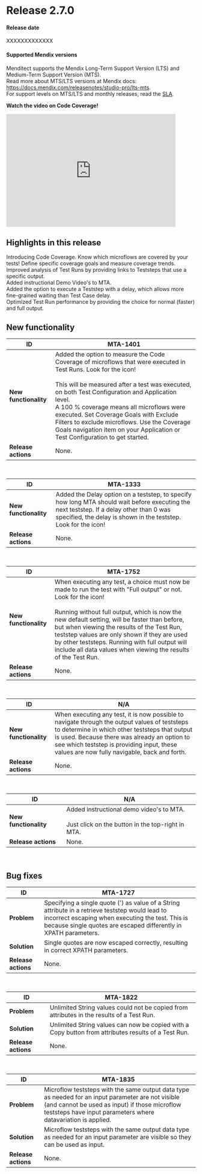 # Release 2.7.0

#### Release date

XXXXXXXXXXXXX

#### Supported Mendix versions

Menditect supports the Mendix Long-Term Support Version (LTS) and Medium-Term Support Version (MTS). <br/>
Read more about MTS/LTS versions at Mendix docs: https://docs.mendix.com/releasenotes/studio-pro/lts-mts. <br/>
For support levels on MTS/LTS and monthly releases, read the [SLA](../legal/sla). 


**Watch the video on Code Coverage!**
<iframe src="https://player.vimeo.com/video/956958620?h=47a5aa5f4c" height="300" width="450" frameborder="0" allow="autoplay; fullscreen" allowfullscreen></iframe>
<br/>


## Highlights in this release

<i class="fas fa-fire"></i>  Introducing Code Coverage. Know which microflows are covered by your tests! Define specific coverage goals and measure coverage trends.
<br/>
<i class="fas fa-fire"></i>  Improved analysis of Test Runs by providing links to Teststeps that use a specific output.
<br/>
<i class="fas fa-fire"></i>  Added instructional Demo Video's to MTA.
<br/>
<i class="fas fa-fire"></i>  Added the option to execute a Teststep with a delay, which allows more fine-grained waiting than Test Case delay.
<br/>
<i class="fas fa-fire"></i>  Optimized Test Run performance by providing the choice for normal (faster) and full output.


## New functionality 


| ID                    | MTA-1401                                                                                                                                                                                                                                                                                                                                                                                                                                                                               |
| --------------------- | -------------------------------------------------------------------------------------------------------------------------------------------------------------------------------------------------------------------------------------------------------------------------------------------------------------------------------------------------------------------------------------------------------------------------------------------------------------------------------------- |
| __New functionality__ | Added the option to measure the Code Coverage of microflows that were executed in Test Runs. Look for the <i class="fal fa-umbrella"></i> icon! <br/><br/>This will be measured after a test was executed, on both Test Configuration and Application level. <br/>A 100 % coverage means all microflows were executed. Set Coverage Goals with Exclude Filters to exclude microflows. Use the Coverage Goals navigation item on your Application or Test Configuration to get started. |
| __Release actions__   | None.                                                                                                                                                                                                                                                                                                                                                                                                                                                                                  |
<br/>


| ID                    | MTA-1333                                                                                                                                                                                                                                           |
| --------------------- | -------------------------------------------------------------------------------------------------------------------------------------------------------------------------------------------------------------------------------------------------- |
| __New functionality__ | Added the Delay option on a teststep, to specify how long MTA should wait before executing the next teststep. If a delay other than 0 was specified, the delay is shown in the teststep. Look for the <i class="fal fa-hourglass-start"></i> icon! |
| __Release actions__   | None.                                                                                                                                                                                                                                              |

<br/>


| ID                    | MTA-1752                                                                                                                                                                                                                                                                                                                                                                                                                                                                            |
| --------------------- | ----------------------------------------------------------------------------------------------------------------------------------------------------------------------------------------------------------------------------------------------------------------------------------------------------------------------------------------------------------------------------------------------------------------------------------------------------------------------------------- |
| __New functionality__ | When executing any test, a choice must now be made to run the test with "Full output" or not. Look for the <i class="fal fa-memo-circle-info"></i> icon!<br/><br/> Running without full output, which is now the new default setting, will be faster than before, but when viewing the results of the Test Run, teststep values are only shown if they are used by other teststeps. Running with full output will include all data values when viewing the results of the Test Run. |
| __Release actions__   | None.                                                                                                                                                                                                                                                                                                                                                                                                                                                                               |

<br/>


| ID                    | N/A                                                                                                                                                                                                                                                                                           |
| --------------------- | --------------------------------------------------------------------------------------------------------------------------------------------------------------------------------------------------------------------------------------------------------------------------------------------- |
| __New functionality__ | When executing any test, it is now possible to navigate through the output values of teststeps to determine in which other teststeps that output is used. Because there was already an option to see which teststep is providing input, these values are now fully navigable, back and forth. |
| __Release actions__   | None.                                                                                                                                                                                                                                                                                         |

<br/>


| ID                    | N/A                                                                                                                                           |
| --------------------- | --------------------------------------------------------------------------------------------------------------------------------------------- |
| __New functionality__ | Added instructional demo video's to MTA. <br/><br/>Just click on the <i class="fal fa-clapperboard-play"></i> button in the top-right in MTA. |
| __Release actions__   | None.                                                                                                                                         |

<br/>



## Bug fixes


| ID                  | MTA-1727                                                                                                                                                                                                                 |
| ------------------- | ------------------------------------------------------------------------------------------------------------------------------------------------------------------------------------------------------------------------ |
| __Problem__         | Specifying a single quote (') as value of a String attribute in a retrieve teststep would lead to incorrect escaping when executing the test. This is because single quotes are escaped differently in XPATH parameters. |
| __Solution__        | Single quotes are now escaped correctly, resulting in correct XPATH parameters.                                                                                                                                          |
| __Release actions__ | None.                                                                                                                                                                                                                    |

<br/>



| ID                  | MTA-1822                                                                                            |
| ------------------- | --------------------------------------------------------------------------------------------------- |
| __Problem__         | Unlimited String values could not be copied from attributes in the results of a Test Run.           |
| __Solution__        | Unlimited String values can now be copied with a Copy button from attributes results of a Test Run. |
| __Release actions__ | None.                                                                                               |

<br/>



| ID                  | MTA-1835                                                                                                                                                                                                             |
| ------------------- | -------------------------------------------------------------------------------------------------------------------------------------------------------------------------------------------------------------------- |
| __Problem__         | Microflow teststeps with the same output data type as needed for an input parameter are not visible (and cannot be used as input) if those microflow teststeps have input parameters where datavariation is applied. |
| __Solution__        | Microflow teststeps with the same output data type as needed for an input parameter are visible so they can be used as input.                                                                                        |
| __Release actions__ | None.                                                                                                                                                                                                                |

<br/>


